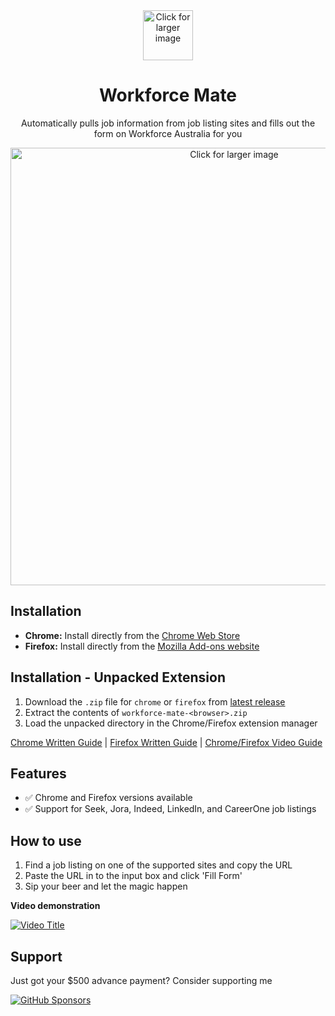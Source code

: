 <div align="center">
  <img src="https://i.imgur.com/QHYnlVw.png" width='80' alt='Click for larger image' />
  <h1>Workforce Mate</h1>
  <p>Automatically pulls job information from job listing sites and fills out the form on Workforce Australia for you</p>
</div>
<div align="center" style="margin-top: 10px;">
  <img src="https://i.imgur.com/lPoaaG5.png" width='700' alt='Click for larger image' />
</div>

## Installation
- **Chrome:** Install directly from the [Chrome Web Store](https://chromewebstore.google.com/detail/haeckfjephijlgkadecdknebckfndnpi)
- **Firefox:** Install directly from the [Mozilla Add-ons website](https://addons.mozilla.org/en-US/firefox/addon/workforce-mate/)

## Installation - Unpacked Extension
1. Download the `.zip` file for `chrome` or `firefox` from [latest release](https://github.com/probablyraging/workforce-mate/releases)
2. Extract the contents of `workforce-mate-<browser>.zip`
3. Load the unpacked directory in the Chrome/Firefox extension manager

[Chrome Written Guide](https://developer.chrome.com/docs/extensions/mv3/getstarted/development-basics/#load-unpacked) | [Firefox Written Guide](https://developer.mozilla.org/en-US/docs/Mozilla/Add-ons/WebExtensions/Your_first_WebExtension#installing) | [Chrome/Firefox Video Guide](https://www.youtube.com/watch?v=dhaGRJvJAII) 

## Features
- ✅ Chrome and Firefox versions available
- ✅ Support for Seek, Jora, Indeed, LinkedIn, and CareerOne job listings

## How to use
1. Find a job listing on one of the supported sites and copy the URL
2. Paste the URL in to the input box and click 'Fill Form'
3. Sip your beer and let the magic happen

**Video demonstration**

[![Video Title](https://i.imgur.com/1SQ8hWp.png)](https://www.youtube.com/watch?v=C0yKAg6IklU)

## Support
Just got your $500 advance payment? Consider supporting me

[![GitHub Sponsors](https://img.shields.io/badge/Sponsor-GitHub-ff69b4?logo=github&style=for-the-badge)](https://github.com/sponsors/probablyraging)
